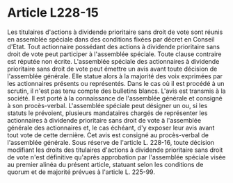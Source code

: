 # Article L228-15

Les titulaires d'actions à dividende prioritaire sans droit de vote sont réunis en assemblée spéciale dans des conditions fixées par décret en Conseil d'Etat.   Tout actionnaire possédant des actions à dividende prioritaire sans droit de vote peut participer à l'assemblée spéciale. Toute clause contraire est réputée non écrite.   L'assemblée spéciale des actionnaires à dividende prioritaire sans droit de vote peut émettre un avis avant toute décision de l'assemblée générale. Elle statue alors à la majorité des voix exprimées par les actionnaires présents ou représentés. Dans le cas où il est procédé à un scrutin, il n'est pas tenu compte des bulletins blancs. L'avis est transmis à la société. Il est porté à la connaissance de l'assemblée générale et consigné à son procès-verbal.   L'assemblée spéciale peut désigner un ou, si les statuts le prévoient, plusieurs mandataires chargés de représenter les actionnaires à dividende prioritaire sans droit de vote à l'assemblée générale des actionnaires et, le cas échéant, d'y exposer leur avis avant tout vote de cette dernière. Cet avis est consigné au procès-verbal de l'assemblée générale.   Sous réserve de l'article L. 228-16, toute décision modifiant les droits des titulaires d'actions à dividende prioritaire sans droit de vote n'est définitive qu'après approbation par l'assemblée spéciale visée au premier alinéa du présent article, statuant selon les conditions de quorum et de majorité prévues à l'article L. 225-99.